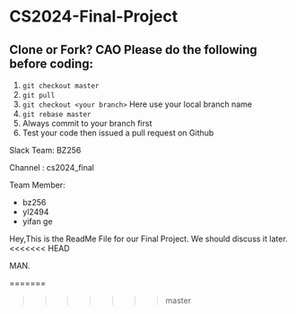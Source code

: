 # CS2024-Final-Project
Clone or Fork?
CAO
Please do the following before coding:
---
1. ```git checkout master```
2. ```git pull```
3. ```git checkout <your branch>``` Here use your local branch name
4. ```git rebase master```
5. Always commit to your branch first
6. Test your code then issued a pull request on Github

Slack Team: BZ256

Channel : cs2024_final

Team Member:
- bz256
- yl2494
- yifan ge

Hey,This is the ReadMe File for our Final Project. We should discuss it later.
<<<<<<< HEAD

MAN.




=======
>>>>>>> master
